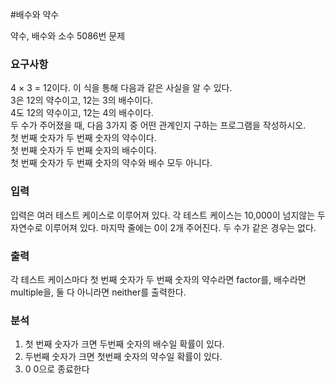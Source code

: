 #배수와 약수
<p>
약수, 배수와 소수 5086번 문제
</p>

### 요구사항

<p>
4 × 3 = 12이다.
이 식을 통해 다음과 같은 사실을 알 수 있다. </br>
3은 12의 약수이고, 12는 3의 배수이다.</br>
4도 12의 약수이고, 12는 4의 배수이다.</br>
두 수가 주어졌을 때, 다음 3가지 중 어떤 관계인지 구하는 프로그램을 작성하시오.</br>
첫 번째 숫자가 두 번째 숫자의 약수이다.</br>
첫 번째 숫자가 두 번째 숫자의 배수이다.</br>
첫 번째 숫자가 두 번째 숫자의 약수와 배수 모두 아니다.</br>
</p>

### 입력
입력은 여러 테스트 케이스로 이루어져 있다. 각 테스트 케이스는 10,000이 넘지않는 두 자연수로 이루어져 있다. 마지막 줄에는 0이 2개 주어진다. 두 수가 같은 경우는 없다.

### 출력
각 테스트 케이스마다 첫 번째 숫자가 두 번째 숫자의 약수라면 factor를, 배수라면 multiple을, 둘 다 아니라면 neither를 출력한다.
### 분석

1. 첫 번째 숫자가 크면  두번째 숫자의 배수일 확률이 있다.
2. 두번째 숫자가 크면   첫번째 숫자의 약수일 확률이 있다.
3. 0 0으로 종료한다